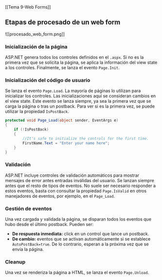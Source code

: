 [[Tema 9-Web Forms]]

## Etapas de procesado de un web form
![[procesado_web_form.png]]

### Inicialización de la página
ASP.NET genera todos los controles definidos en el `.aspx`. Si no es la primera vez que se solicita la página, se aplica la información del view state a los controles. Finalmente, se lanza el evento `Page.Init`.

### Inicialización del código de usuario
Se lanza el evento `Page.Load`. La mayoría de páginas lo utilizan para inicializar los controles. Las inicializaciones aquí se consideran cambios en el view state. Este evento se lanza siempre, ya sea la primera vez que se carga la página o tras un postback. Para ver si es la primera vez, se puede utilizar la propiedad `IsPostBack`.

```csharp
protected void Page_Load(object sender, EventArgs e) 
{ 
	if (!IsPostBack) 
	{ 
		//It's safe to initialize the controls for the first time. 
		FirstName.Text = "Enter your name here"; 
	} 
}
```

### Validación
ASP.NET incluye controles de validación automáticos para mostrar mensajes de error antes entradas inválidas del usuario. Se lanzan siempre antes que el resto de tipos de eventos. No suele ser necesario responder a estos eventos, basta con consultar la propiedad `Page.IsValid` en otros manejadores de eventos, por ejemplo, en el `Page_Load`.

### Gestión de eventos
Una vez cargada y validada la página, se disparan todos los eventos que hubo desde el último postback. Pueden ser:
+ **De respuesta inmediata:** click en un control que lance un postback.
+ **De cambio:** eventos que se activan automáticamente si se establece `AutoPostBack=true`. De lo contrario, esperan a la próxima vez que se envía la página.

### Cleanup
Una vez se renderiza la página a HTML, se lanza el evento `Page.Unload`.